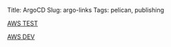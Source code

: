 Title: ArgoCD
Slug: argo-links
Tags: pelican, publishing


<a href="https://argocd-test.nonprod.aws.oami.eu/login?return_url=https%3A%2F%2Fargocd-test.nonprod.aws.oami.eu%2Fapplications" target="_blank">AWS TEST</a>

<a href="https://argocd-dev.nonprod.aws.oami.eu/login?return_url=https%3A%2F%2Fargocd-dev.nonprod.aws.oami.eu%2Fapplications" target="_blank">AWS DEV</a>
